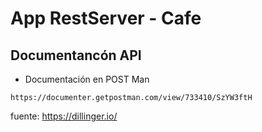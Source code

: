 # App RestServer - Cafe

## Documentancón API
- Documentación en POST Man
```
https://documenter.getpostman.com/view/733410/SzYW3ftH
```

fuente: https://dillinger.io/